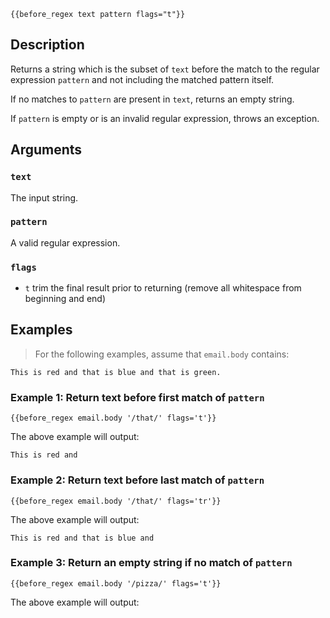 
```handle
{{before_regex text pattern flags="t"}}
```

## Description

Returns a string which is the subset of `text` before the match to the regular expression `pattern` and not including the matched pattern itself.

If no matches to `pattern` are present in `text`, returns an empty string.

If `pattern` is empty or is an invalid regular expression, throws an exception.

## Arguments

### `text`

The input string.

### `pattern`

A valid regular expression.

### `flags`

* `t` trim the final result prior to returning (remove all whitespace from beginning and end)


## Examples

> For the following examples, assume that `email.body` contains:

```text
This is red and that is blue and that is green.
```

### Example 1: Return text before first match of `pattern`

```Handlebars
{{before_regex email.body '/that/' flags='t'}}
```

The above example will output:

```text
This is red and
```

### Example 2: Return text before last match of `pattern`

```Handlebars
{{before_regex email.body '/that/' flags='tr'}}
```

The above example will output:

```text
This is red and that is blue and
```


### Example 3: Return an empty string if no match of `pattern`

```Handlebars
{{before_regex email.body '/pizza/' flags='t'}}
```

The above example will output:

```text
```
